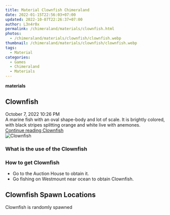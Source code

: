 ```yaml
---
title: Material Clownfish Chimeraland
date: 2022-01-15T22:56:03+07:00
updated: 2022-10-07T22:26:37+07:00
author: L3n4r0x
permalink: /chimeraland/materials/clownfish.html
photos:
  - /chimeraland/materials/clownfish/clownfish.webp
thumbnail: /chimeraland/materials/clownfish/clownfish.webp
tags:
  - Material
categories:
  - Games
  - Chimeraland
  - Materials
---
```


<section id="bootstrap-wrapper">
  <link
    rel="stylesheet"
    href="https://rawcdn.githack.com/dimaslanjaka/Web-Manajemen/0c3b5aa1813bd4abcd2c11bf3e37928b15c28664/css/bootstrap-5-3-0-alpha3-wrapper.css"
  />
  <div
    class="row g-0 border rounded overflow-hidden flex-md-row mb-4 shadow-sm position-relative bg-light text-dark"
  >
    <div class="col p-4 d-flex flex-column position-static">
      <strong class="d-inline-block mb-2 text-success">materials</strong>
      <h2 class="mb-0">Clownfish</h2>
      <div class="mb-1 text-muted">October 7, 2022 10:26 PM</div>
      <div class="mb-2 border p-1">
        A marine fish with an oval shape-body and lot of scale. It is brightly
        colored, with black stripes splitting orange and white live with
        anemones.
      </div>
      <a
        href="/chimeraland/materials/clownfish.html"
        class="stretched-link d-none"
        >Continue reading Clownfish</a
      >
    </div>
    <div class="col-auto d-none d-lg-block">
      <img
        src="/chimeraland/materials/clownfish/clownfish.webp"
        alt="Clownfish"
      />
    </div>
  </div>
  <div class="row bg-light text-dark">
    <div class="col-lg-6 col-12 mb-2">
      <div class="card">
        <div class="card-body">
          <h3 class="card-title">What is the use of the Clownfish</h3>
          <div class="card-text"><ul></ul></div>
        </div>
      </div>
    </div>
    <div class="col-lg-6 col-12 mb-2">
      <div class="card">
        <div class="card-body">
          <h3 class="card-title">How to get Clownfish</h3>
          <div class="card-text">
            <ul>
              <li>Go to the Auction House to obtain it.</li>
              <li>Go fishing on Westmount near ocean to obtain Clownfish.</li>
            </ul>
          </div>
        </div>
      </div>
    </div>
    <div class="col-12 mb-2">
      <h2>Clownfish Spawn Locations</h2>
      <p>Clownfish is randomly spawned</p>
    </div>
  </div>
</section>